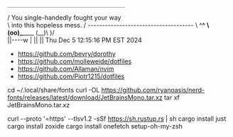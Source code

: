     _____________________________________
   / You single-handedly fought your way \
   \ into this hopeless mess.            /
    -------------------------------------
           \   ^__^
            \  (oo)\_______
               (__)\       )\/\
                   ||----w |
                   ||     ||
   Thu Dec  5 12:15:16 PM EST 2024


- https://github.com/bevry/dorothy
- https://github.com/molleweide/dotfiles
- https://github.com/Allaman/nvim
- https://github.com/Piotr1215/dotfiles


cd ~/.local/share/fonts
curl -OL https://github.com/ryanoasis/nerd-fonts/releases/latest/download/JetBrainsMono.tar.xz
tar xf JetBrainsMono.tar.xz

curl --proto '=https' --tlsv1.2 -sSf https://sh.rustup.rs | sh
cargo install just
cargo install zoxide
cargo install onefetch
setup-oh-my-zsh